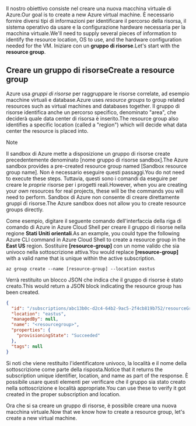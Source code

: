 <span data-ttu-id="1f6e3-101">Il nostro obiettivo consiste nel creare una nuova macchina virtuale di Azure.</span><span class="sxs-lookup"><span data-stu-id="1f6e3-101">Our goal is to create a new Azure virtual machine.</span></span> <span data-ttu-id="1f6e3-102">È necessario fornire diversi tipi di informazioni per identificare il percorso della risorsa, il sistema operativo da usare e la configurazione hardware necessaria per la macchina virtuale.</span><span class="sxs-lookup"><span data-stu-id="1f6e3-102">We'll need to supply several pieces of information to identify the resource location, OS to use, and the hardware configuration needed for the VM.</span></span> <span data-ttu-id="1f6e3-103">Iniziare con un **gruppo di risorse**.</span><span class="sxs-lookup"><span data-stu-id="1f6e3-103">Let's start with the **resource group**.</span></span>

## <a name="create-a-resource-group"></a><span data-ttu-id="1f6e3-104">Creare un gruppo di risorse</span><span class="sxs-lookup"><span data-stu-id="1f6e3-104">Create a resource group</span></span>

<span data-ttu-id="1f6e3-105">Azure usa _gruppi di risorse_ per raggruppare le risorse correlate, ad esempio macchine virtuali e database.</span><span class="sxs-lookup"><span data-stu-id="1f6e3-105">Azure uses _resource groups_ to group related resources such as virtual machines and databases together.</span></span> <span data-ttu-id="1f6e3-106">Il gruppo di risorse identifica anche un percorso specifico, denominato "area", che deciderà quale data center di risorsa è inserito.</span><span class="sxs-lookup"><span data-stu-id="1f6e3-106">The resource group also identifies a specific location (called a "region") which will decide what data center the resource is placed into.</span></span>

> [!NOTE]
> <span data-ttu-id="1f6e3-107">Il sandbox di Azure mette a disposizione un gruppo di risorse create precedentemente denominato <rgn>[nome gruppo di risorse sandbox]</rgn>.</span><span class="sxs-lookup"><span data-stu-id="1f6e3-107">The Azure sandbox provides a pre-created resource group named <rgn>[Sandbox resource group name]</rgn>.</span></span> <span data-ttu-id="1f6e3-108">Non è necessario eseguire questi passaggi.</span><span class="sxs-lookup"><span data-stu-id="1f6e3-108">You do not need to execute these steps.</span></span> <span data-ttu-id="1f6e3-109">Tuttavia, questi sono i comandi da eseguire per creare le _proprie_ risorse per i progetti reali.</span><span class="sxs-lookup"><span data-stu-id="1f6e3-109">However, when you are creating your _own_ resources for real projects, these will be the commands you will need to perform.</span></span> <span data-ttu-id="1f6e3-110">Sandbox di Azure non consente di creare direttamente gruppi di risorse.</span><span class="sxs-lookup"><span data-stu-id="1f6e3-110">The Azure sandbox does not allow you to create resource groups directly.</span></span>

<span data-ttu-id="1f6e3-111">Come esempio, digitare il seguente comando dell'interfaccia della riga di comando di Azure in Azure Cloud Shell per creare il gruppo di risorse nella regione **Stati Uniti orientali**.</span><span class="sxs-lookup"><span data-stu-id="1f6e3-111">As an example, you could type the following Azure CLI command in Azure Cloud Shell to create a resource group in the **East US** region.</span></span> <span data-ttu-id="1f6e3-112">Sostituire **[resource-group]** con un nome valido che sia univoco nella sottoscrizione attiva.</span><span class="sxs-lookup"><span data-stu-id="1f6e3-112">You would replace **[resource-group]** with a valid name that is unique within the active subscription.</span></span>

```azurecli
az group create --name [resource-group] --location eastus
```

<span data-ttu-id="1f6e3-113">Verrà restituito un blocco JSON che indica che il gruppo di risorse è stato creato.</span><span class="sxs-lookup"><span data-stu-id="1f6e3-113">This would return a JSON block indicating the resource group has been created.</span></span>

```json
{
  "id": "/subscriptions/abc13b0c-d2c4-64b2-9ac5-2f4cb819b752/resourceGroups/<resourcegroup>",
  "location": "eastus",
  "managedBy": null,
  "name": "<resourcegroup>",
  "properties": {
    "provisioningState": "Succeeded"
  },
  "tags": null
}
```

<span data-ttu-id="1f6e3-114">Si noti che viene restituito l'identificatore univoco, la località e il nome della sottoscrizione come parte della risposta.</span><span class="sxs-lookup"><span data-stu-id="1f6e3-114">Notice that it returns the subscription unique identifier, location, and name as part of the response.</span></span> <span data-ttu-id="1f6e3-115">È possibile usare questi elementi per verificare che il gruppo sia stato creato nella sottoscrizione e località appropriate.</span><span class="sxs-lookup"><span data-stu-id="1f6e3-115">You can use these to verify it got created in the proper subscription and location.</span></span>

<span data-ttu-id="1f6e3-116">Ora che si sa creare un gruppo di risorse, è possibile creare una nuova macchina virtuale.</span><span class="sxs-lookup"><span data-stu-id="1f6e3-116">Now that we know how to create a resource group, let's create a new virtual machine.</span></span>